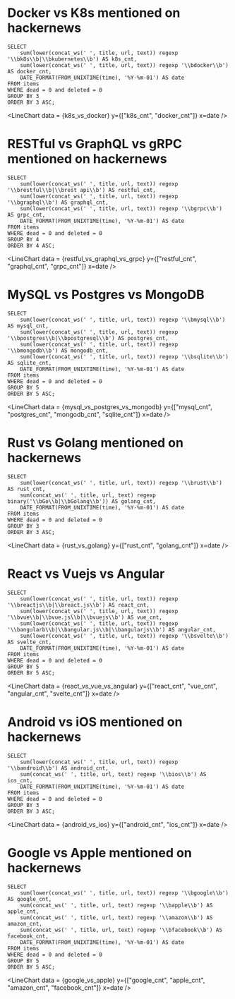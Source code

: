 # Docker vs K8s mentioned on hackernews

```k8s_vs_docker
SELECT
    sum(lower(concat_ws(' ', title, url, text)) regexp '\\bk8s\\b|\\bkubernetes\\b') AS k8s_cnt,
    sum(lower(concat_ws(' ', title, url, text)) regexp '\\bdocker\\b') AS docker_cnt,
    DATE_FORMAT(FROM_UNIXTIME(time), '%Y-%m-01') AS date
FROM items
WHERE dead = 0 and deleted = 0
GROUP BY 3
ORDER BY 3 ASC;
```

<LineChart data = {k8s_vs_docker} y={["k8s_cnt", "docker_cnt"]} x=date />

# RESTful vs GraphQL vs gRPC mentioned on hackernews

```restful_vs_graphql_vs_grpc
SELECT
    sum(lower(concat_ws(' ', title, url, text)) regexp '\\brestful\\b|\\brest api\\b') AS restful_cnt,
    sum(lower(concat_ws(' ', title, url, text)) regexp '\\bgraphql\\b') AS graphql_cnt,
    sum(lower(concat_ws(' ', title, url, text)) regexp '\\bgrpc\\b') AS grpc_cnt,
    DATE_FORMAT(FROM_UNIXTIME(time), '%Y-%m-01') AS date
FROM items
WHERE dead = 0 and deleted = 0
GROUP BY 4
ORDER BY 4 ASC;
```

<LineChart data = {restful_vs_graphql_vs_grpc} y={["restful_cnt", "graphql_cnt", "grpc_cnt"]} x=date />

# MySQL vs Postgres vs MongoDB

```mysql_vs_postgres_vs_mongodb
SELECT
    sum(lower(concat_ws(' ', title, url, text)) regexp '\\bmysql\\b') AS mysql_cnt,
    sum(lower(concat_ws(' ', title, url, text)) regexp '\\bpostgres\\b|\\bpostgresql\\b') AS postgres_cnt,
    sum(lower(concat_ws(' ', title, url, text)) regexp '\\bmongodb\\b') AS mongodb_cnt,
    sum(lower(concat_ws(' ', title, url, text)) regexp '\\bsqlite\\b') AS sqlite_cnt,
    DATE_FORMAT(FROM_UNIXTIME(time), '%Y-%m-01') AS date
FROM items
WHERE dead = 0 and deleted = 0
GROUP BY 5
ORDER BY 5 ASC;
```

<LineChart data = {mysql_vs_postgres_vs_mongodb} y={["mysql_cnt", "postgres_cnt", "mongodb_cnt", "sqlite_cnt"]} x=date />

# Rust vs Golang mentioned on hackernews

```rust_vs_golang
SELECT
    sum(lower(concat_ws(' ', title, url, text)) regexp '\\brust\\b') AS rust_cnt,
    sum(concat_ws(' ', title, url, text) regexp binary('\\bGo\\b|\\bGolang\\b')) AS golang_cnt,
    DATE_FORMAT(FROM_UNIXTIME(time), '%Y-%m-01') AS date
FROM items
WHERE dead = 0 and deleted = 0
GROUP BY 3
ORDER BY 3 ASC;
```

<LineChart data = {rust_vs_golang} y={["rust_cnt", "golang_cnt"]} x=date />


# React vs Vuejs vs Angular

```react_vs_vue_vs_angular
SELECT
    sum(lower(concat_ws(' ', title, url, text)) regexp '\\breactjs\\b|\\breact.js\\b') AS react_cnt,
    sum(lower(concat_ws(' ', title, url, text)) regexp '\\bvue\\b|\\bvue.js\\b|\\bvuejs\\b') AS vue_cnt,
    sum(lower(concat_ws(' ', title, url, text)) regexp '\\bangularb\\b|\\bangular.js\\b|\\bangularjs\\b') AS angular_cnt,
    sum(lower(concat_ws(' ', title, url, text)) regexp '\\bsvelte\\b') AS svelte_cnt,
    DATE_FORMAT(FROM_UNIXTIME(time), '%Y-%m-01') AS date
FROM items
WHERE dead = 0 and deleted = 0
GROUP BY 5
ORDER BY 5 ASC;
```

<LineChart data = {react_vs_vue_vs_angular} y={["react_cnt", "vue_cnt", "angular_cnt", "svelte_cnt"]} x=date />


# Android vs iOS mentioned on hackernews

```android_vs_ios
SELECT
    sum(lower(concat_ws(' ', title, url, text)) regexp '\\bandroid\\b') AS android_cnt,
    sum(concat_ws(' ', title, url, text) regexp '\\bios\\b') AS ios_cnt,
    DATE_FORMAT(FROM_UNIXTIME(time), '%Y-%m-01') AS date
FROM items
WHERE dead = 0 and deleted = 0
GROUP BY 3
ORDER BY 3 ASC;
```

<LineChart data = {android_vs_ios} y={["android_cnt", "ios_cnt"]} x=date />


# Google vs Apple mentioned on hackernews

```google_vs_apple
SELECT
    sum(lower(concat_ws(' ', title, url, text)) regexp '\\bgoogle\\b') AS google_cnt,
    sum(concat_ws(' ', title, url, text) regexp '\\bapple\\b') AS apple_cnt,
    sum(concat_ws(' ', title, url, text) regexp '\\amazon\\b') AS amazon_cnt,
    sum(concat_ws(' ', title, url, text) regexp '\\bfacebook\\b') AS facebook_cnt,
    DATE_FORMAT(FROM_UNIXTIME(time), '%Y-%m-01') AS date
FROM items
WHERE dead = 0 and deleted = 0
GROUP BY 5
ORDER BY 5 ASC;
```

<LineChart data = {google_vs_apple} y={["google_cnt", "apple_cnt", "amazon_cnt", "facebook_cnt"]} x=date />

